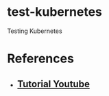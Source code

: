 # test-kubernetes
Testing Kubernetes



# References
* ## [Tutorial Youtube](https://www.youtube.com/watch?v=s_o8dwzRlu4)